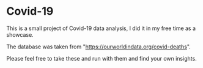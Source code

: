 # Covid-19
This is a small project of Covid-19 data analysis, I did it in my free time as a showcase.

The database was taken from "https://ourworldindata.org/covid-deaths".

Please feel free to take these and run with them and find your own insights.
